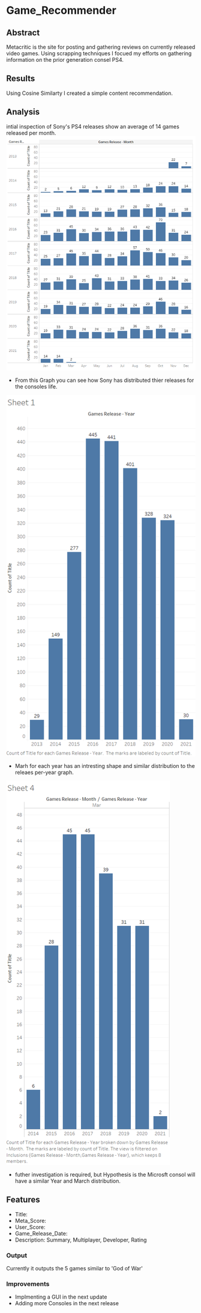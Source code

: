 # Game_Recommender

## Abstract
Metacritic is the site for posting and gathering reviews on currently released video games. Using scrapping techniques I focued my efforts on gathering information on the prior generation consel PS4.

## Results
Using Cosine Similarty I created a simple content recommendation. 

## Analysis
intial inspection of Sony's PS4 releases show an average of 14 games released per month.
![](images/releases_perMonth2.PNG) 

* From this Graph you can see how Sony has distributed thier releases for the consoles life. 

![](images/releases_perYear.PNG.png)

* Marh for each year has an intresting shape and similar distribution to the releaes per-year graph.

![](images/March_releases.PNG.png) 

* futher investigation is required, but Hypothesis is the Microsft consol will have a similar Year and March distribution.

## Features
* Title:
* Meta_Score:
* User_Score:
* Game_Release_Date:
* Description: Summary, Multiplayer, Developer, Rating

### Output
Currently it outputs the 5 games similar to 'God of War'

### Improvements
* Implmenting a GUI in the next update
* Adding more Consoles in the next release
